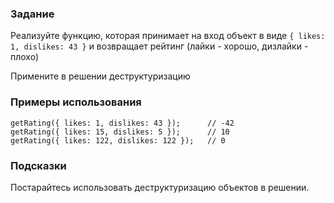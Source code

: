 ### Задание

Реализуйте функцию, которая принимает на вход объект в виде `{ likes: 1, dislikes: 43 }` и
возвращает рейтинг (лайки - хорошо, дизлайки - плохо)

Примените в решении деструктуризацию

### Примеры использования

```
getRating({ likes: 1, dislikes: 43 });      // -42
getRating({ likes: 15, dislikes: 5 });      // 10
getRating({ likes: 122, dislikes: 122 });   // 0
```

### Подсказки

Постарайтесь использовать деструктуризацию объектов в решении.